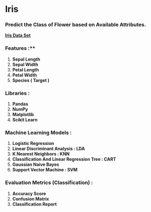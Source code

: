 # Iris

### Predict the Class of Flower based on Available Attributes. 

**[Iris Data Set](https://archive.ics.uci.edu/ml/datasets/Iris)**

### Features :**

1. **Sepal Length**
2. **Sepal Width**
3. **Petal Length**
4. **Petal Width**
5. **Species ( Target )**

### Libraries :

1. **Pandas**
2. **NumPy**
3. **Matplotlib**
4. **Scikit Learn**

### Machine Learning Models : 

1. **Logistic Regression**
2. **Linear Discriminant Analysis : LDA**
3. **K Nearest Neighbors : KNN**
4. **Classification And Linear Regression Tree : CART**
5. **Gaussian Naive Bayes**
6. **Support Vector Machine : SVM**

### Evaluation Metrics (Classification) :

1. **Accuracy Score**
2. **Confusion Matrix**
3. **Classification Report**
